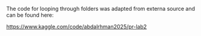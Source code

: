 The code for looping through folders was adapted from externa source and can be found here:

https://www.kaggle.com/code/abdalrhman2025/pr-lab2
